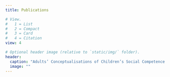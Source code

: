 ```yaml
---
title: Publications

# View.
#   1 = List
#   2 = Compact
#   3 = Card
#   4 = Citation
view: 4

# Optional header image (relative to `static/img/` folder).
header:
  caption: "Adults’ Conceptualisations of Children’s Social Competence in Nepal and Malawis"
  image: ""
---
```

